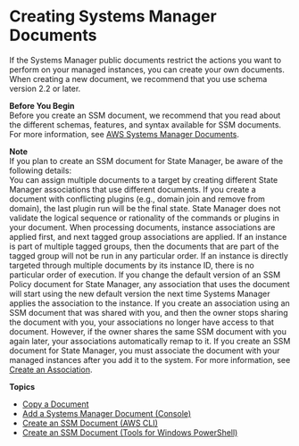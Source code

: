 # Creating Systems Manager Documents<a name="create-ssm-doc"></a>

If the Systems Manager public documents restrict the actions you want to perform on your managed instances, you can create your own documents\. When creating a new document, we recommend that you use schema version 2\.2 or later\. 

**Before You Begin**  
Before you create an SSM document, we recommend that you read about the different schemas, features, and syntax available for SSM documents\. For more information, see [AWS Systems Manager Documents](sysman-ssm-docs.md)\.

**Note**  
If you plan to create an SSM document for State Manager, be aware of the following details:  
You can assign multiple documents to a target by creating different State Manager associations that use different documents\. 
If you create a document with conflicting plugins \(e\.g\., domain join and remove from domain\), the last plugin run will be the final state\. State Manager does not validate the logical sequence or rationality of the commands or plugins in your document\.
When processing documents, instance associations are applied first, and next tagged group associations are applied\. If an instance is part of multiple tagged groups, then the documents that are part of the tagged group will not be run in any particular order\. If an instance is directly targeted through multiple documents by its instance ID, there is no particular order of execution\. 
If you change the default version of an SSM Policy document for State Manager, any association that uses the document will start using the new default version the next time Systems Manager applies the association to the instance\.
If you create an association using an SSM document that was shared with you, and then the owner stops sharing the document with you, your associations no longer have access to that document\. However, if the owner shares the same SSM document with you again later, your associations automatically remap to it\.
If you create an SSM document for State Manager, you must associate the document with your managed instances after you add it to the system\. For more information, see [Create an Association](sysman-state-assoc.md)\.

**Topics**
+ [Copy a Document](copy-document.md)
+ [Add a Systems Manager Document \(Console\)](create-ssm-console.md)
+ [Create an SSM Document \(AWS CLI\)](create-ssm-document-cli.md)
+ [Create an SSM Document \(Tools for Windows PowerShell\)](create-ssm-document-ps.md)